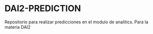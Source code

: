 # DAI2-PREDICTION
Repositorio para realizar predicciones en el modulo de analitics. Para la materia DAI2
